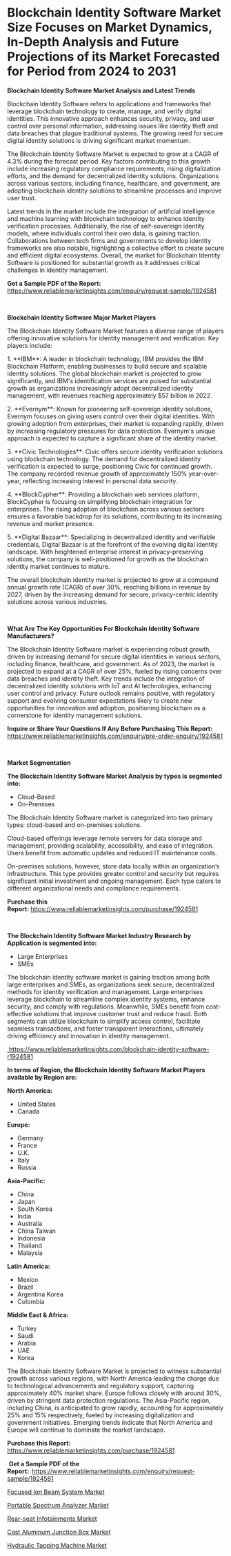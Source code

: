 <p><h1>Blockchain Identity Software Market Size Focuses on Market Dynamics, In-Depth Analysis and Future Projections of its Market Forecasted for Period from 2024 to 2031</h1></p><p><strong>Blockchain Identity Software Market Analysis and Latest Trends</strong></p>
<p><p>Blockchain Identity Software refers to applications and frameworks that leverage blockchain technology to create, manage, and verify digital identities. This innovative approach enhances security, privacy, and user control over personal information, addressing issues like identity theft and data breaches that plague traditional systems. The growing need for secure digital identity solutions is driving significant market momentum.</p><p>The Blockchain Identity Software Market is expected to grow at a CAGR of 4.3% during the forecast period. Key factors contributing to this growth include increasing regulatory compliance requirements, rising digitalization efforts, and the demand for decentralized identity solutions. Organizations across various sectors, including finance, healthcare, and government, are adopting blockchain identity solutions to streamline processes and improve user trust.</p><p>Latest trends in the market include the integration of artificial intelligence and machine learning with blockchain technology to enhance identity verification processes. Additionally, the rise of self-sovereign identity models, where individuals control their own data, is gaining traction. Collaborations between tech firms and governments to develop identity frameworks are also notable, highlighting a collective effort to create secure and efficient digital ecosystems. Overall, the market for Blockchain Identity Software is positioned for substantial growth as it addresses critical challenges in identity management.</p></p>
<p><strong>Get a Sample PDF of the Report:&nbsp;</strong> <a href="https://www.reliablemarketinsights.com/enquiry/request-sample/1924581?utm_campaign=1622&utm_medium=2&utm_source=Github&utm_content=ia&utm_term=24102024&utm_id=blockchain-identity-software">https://www.reliablemarketinsights.com/enquiry/request-sample/1924581</a></p>
<p>&nbsp;</p>
<p><strong>Blockchain Identity Software Major Market Players</strong></p>
<p><p>The Blockchain Identity Software Market features a diverse range of players offering innovative solutions for identity management and verification. Key players include:</p><p>1. **IBM**: A leader in blockchain technology, IBM provides the IBM Blockchain Platform, enabling businesses to build secure and scalable identity solutions. The global blockchain market is projected to grow significantly, and IBM's identification services are poised for substantial growth as organizations increasingly adopt decentralized identity management, with revenues reaching approximately $57 billion in 2022.</p><p>2. **Evernym**: Known for pioneering self-sovereign identity solutions, Evernym focuses on giving users control over their digital identities. With growing adoption from enterprises, their market is expanding rapidly, driven by increasing regulatory pressures for data protection. Evernym's unique approach is expected to capture a significant share of the identity market.</p><p>3. **Civic Technologies**: Civic offers secure identity verification solutions using blockchain technology. The demand for decentralized identity verification is expected to surge, positioning Civic for continued growth. The company recorded revenue growth of approximately 150% year-over-year, reflecting increasing interest in personal data security.</p><p>4. **BlockCypher**: Providing a blockchain web services platform, BlockCypher is focusing on simplifying blockchain integration for enterprises. The rising adoption of blockchain across various sectors ensures a favorable backdrop for its solutions, contributing to its increasing revenue and market presence.</p><p>5. **Digital Bazaar**: Specializing in decentralized identity and verifiable credentials, Digital Bazaar is at the forefront of the evolving digital identity landscape. With heightened enterprise interest in privacy-preserving solutions, the company is well-positioned for growth as the blockchain identity market continues to mature.</p><p>The overall blockchain identity market is projected to grow at a compound annual growth rate (CAGR) of over 30%, reaching billions in revenue by 2027, driven by the increasing demand for secure, privacy-centric identity solutions across various industries.</p></p>
<p>&nbsp;</p>
<p><strong>What Are The Key Opportunities For Blockchain Identity Software Manufacturers?</strong></p>
<p><p>The Blockchain Identity Software market is experiencing robust growth, driven by increasing demand for secure digital identities in various sectors, including finance, healthcare, and government. As of 2023, the market is projected to expand at a CAGR of over 25%, fueled by rising concerns over data breaches and identity theft. Key trends include the integration of decentralized identity solutions with IoT and AI technologies, enhancing user control and privacy. Future outlook remains positive, with regulatory support and evolving consumer expectations likely to create new opportunities for innovation and adoption, positioning blockchain as a cornerstone for identity management solutions.</p></p>
<p><strong>Inquire or Share Your Questions If Any Before Purchasing This Report:</strong> <a href="https://www.reliablemarketinsights.com/enquiry/pre-order-enquiry/1924581?utm_campaign=1622&utm_medium=2&utm_source=Github&utm_content=ia&utm_term=24102024&utm_id=blockchain-identity-software">https://www.reliablemarketinsights.com/enquiry/pre-order-enquiry/1924581</a></p>
<p>&nbsp;</p>
<p><strong>Market Segmentation</strong></p>
<p><strong>The Blockchain Identity Software Market Analysis by types is segmented into:</strong></p>
<p><ul><li>Cloud-Based</li><li>On-Premises</li></ul></p>
<p><p>The Blockchain Identity Software market is categorized into two primary types: cloud-based and on-premises solutions. </p><p>Cloud-based offerings leverage remote servers for data storage and management, providing scalability, accessibility, and ease of integration. Users benefit from automatic updates and reduced IT maintenance costs. </p><p>On-premises solutions, however, store data locally within an organization’s infrastructure. This type provides greater control and security but requires significant initial investment and ongoing management. Each type caters to different organizational needs and compliance requirements.</p></p>
<p><strong>Purchase this Report:&nbsp;</strong><a href="https://www.reliablemarketinsights.com/purchase/1924581?utm_campaign=1622&utm_medium=2&utm_source=Github&utm_content=ia&utm_term=24102024&utm_id=blockchain-identity-software">https://www.reliablemarketinsights.com/purchase/1924581</a></p>
<p>&nbsp;</p>
<p><strong>The Blockchain Identity Software Market Industry Research by Application is segmented into:</strong></p>
<p><ul><li>Large Enterprises</li><li>SMEs</li></ul></p>
<p><p>The blockchain identity software market is gaining traction among both large enterprises and SMEs, as organizations seek secure, decentralized methods for identity verification and management. Large enterprises leverage blockchain to streamline complex identity systems, enhance security, and comply with regulations. Meanwhile, SMEs benefit from cost-effective solutions that improve customer trust and reduce fraud. Both segments can utilize blockchain to simplify access control, facilitate seamless transactions, and foster transparent interactions, ultimately driving efficiency and innovation in identity management.</p></p>
<p><a href="https://www.reliablemarketinsights.com/blockchain-identity-software-r1924581?utm_campaign=1622&utm_medium=2&utm_source=Github&utm_content=ia&utm_term=24102024&utm_id=blockchain-identity-software">&nbsp;https://www.reliablemarketinsights.com/blockchain-identity-software-r1924581</a></p>
<p><strong>In terms of Region, the Blockchain Identity Software Market Players available by Region are:</strong></p>
<p>
    <p> <strong> North America: </strong>
        <ul>
            <li>United States</li>
            <li>Canada</li>
        </ul>
        </p> 
    <p> <strong> Europe: </strong>
        <ul>
            <li>Germany</li>
            <li>France</li>
            <li>U.K.</li>
            <li>Italy</li>
            <li>Russia</li>
        </ul>
        </p> 
    <p> <strong> Asia-Pacific: </strong>
        <ul>
            <li>China</li>
            <li>Japan</li>
            <li>South Korea</li>
            <li>India</li>
            <li>Australia</li>
            <li>China Taiwan</li>
            <li>Indonesia</li>
            <li>Thailand</li>
            <li>Malaysia</li>
        </ul>
        </p> 
    <p> <strong> Latin America: </strong>
        <ul>
            <li>Mexico</li>
            <li>Brazil</li>
            <li>Argentina Korea</li>
            <li>Colombia</li>
        </ul>
        </p> 
    <p> <strong> Middle East & Africa: </strong>
        <ul>
            <li>Turkey</li>
            <li>Saudi</li>
            <li>Arabia</li>
            <li>UAE</li>
            <li>Korea</li>
        </ul>
    </p>
    </p>
<p><p>The Blockchain Identity Software Market is projected to witness substantial growth across various regions, with North America leading the charge due to technological advancements and regulatory support, capturing approximately 40% market share. Europe follows closely with around 30%, driven by stringent data protection regulations. The Asia-Pacific region, including China, is anticipated to grow rapidly, accounting for approximately 25% and 15% respectively, fueled by increasing digitalization and government initiatives. Emerging trends indicate that North America and Europe will continue to dominate the market landscape.</p></p>
<p><strong>Purchase this Report: </strong><a href="https://www.reliablemarketinsights.com/purchase/1924581?utm_campaign=1622&utm_medium=2&utm_source=Github&utm_content=ia&utm_term=24102024&utm_id=blockchain-identity-software">https://www.reliablemarketinsights.com/purchase/1924581</a></p>
<p>&nbsp;<strong>Get a Sample PDF of the Report:&nbsp;&nbsp;</strong><a href="https://www.reliablemarketinsights.com/enquiry/request-sample/1924581?utm_campaign=1622&utm_medium=2&utm_source=Github&utm_content=ia&utm_term=24102024&utm_id=blockchain-identity-software">https://www.reliablemarketinsights.com/enquiry/request-sample/1924581</a></p>
<p><strong></strong></p>
<p><p><a href="https://issuu.com/reportprime-2/docs/focused-ion-beam-system-market-size_61c2701db2dca6?utm_campaign=1622&utm_medium=2&utm_source=Github&utm_content=ia&utm_term=24102024&utm_id=blockchain-identity-software">Focused Ion Beam System Market</a></p><p><a href="https://www.linkedin.com/pulse/portable-spectrum-analyzer-landscape-product-market-trajectories-2pjie?utm_campaign=1622&utm_medium=2&utm_source=Github&utm_content=ia&utm_term=24102024&utm_id=blockchain-identity-software">Portable Spectrum Analyzer Market</a></p><p><a href="https://github.com/JosephineMcguire65/Market-Research-Report-List-1/blob/main/rear-seat-infotainments-market.md?utm_campaign=1622&utm_medium=2&utm_source=Github&utm_content=ia&utm_term=24102024&utm_id=blockchain-identity-software">Rear-seat Infotainments Market</a></p><p><a href="https://www.linkedin.com/pulse/cast-aluminum-junction-box-momentum-charting-76-cagr-path-2024-2031-w73ke?utm_campaign=1622&utm_medium=2&utm_source=Github&utm_content=ia&utm_term=24102024&utm_id=blockchain-identity-software">Cast Aluminum Junction Box Market</a></p><p><a href="https://www.linkedin.com/pulse/strategic-market-insights-navigating-global-hydraulic-tapping-pysqe?utm_campaign=1622&utm_medium=2&utm_source=Github&utm_content=ia&utm_term=24102024&utm_id=blockchain-identity-software">Hydraulic Tapping Machine Market</a></p></p>